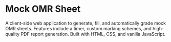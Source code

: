 # Mock OMR Sheet
 A client-side web application to generate, fill, and automatically grade mock OMR sheets. Features include a timer, custom marking schemes, and high-quality PDF report generation. Built with HTML, CSS, and vanilla JavaScript.
